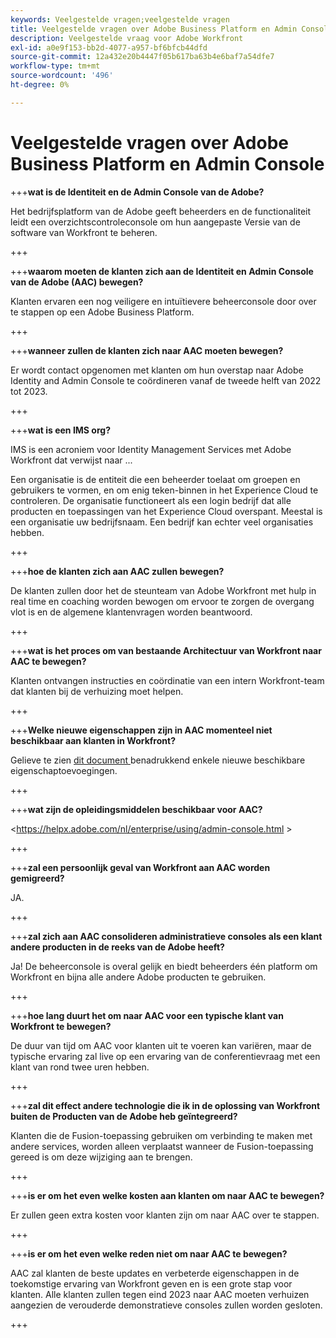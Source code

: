 ```yaml
---
keywords: Veelgestelde vragen;veelgestelde vragen
title: Veelgestelde vragen over Adobe Business Platform en Admin Console
description: Veelgestelde vraag voor Adobe Workfront
exl-id: a0e9f153-bb2d-4077-a957-bf6bfcb44dfd
source-git-commit: 12a432e20b4447f05b617ba63b4e6baf7a54dfe7
workflow-type: tm+mt
source-wordcount: '496'
ht-degree: 0%

---
```


# Veelgestelde vragen over Adobe Business Platform en Admin Console

+++**wat is de Identiteit en de Admin Console van de Adobe?**

Het bedrijfsplatform van de Adobe geeft beheerders en de functionaliteit leidt een overzichtscontroleconsole om hun aangepaste Versie van de software van Workfront te beheren.

+++

+++**waarom moeten de klanten zich aan de Identiteit en Admin Console van de Adobe (AAC) bewegen?**

Klanten ervaren een nog veiligere en intuïtievere beheerconsole door over te stappen op een Adobe Business Platform.

+++

+++**wanneer zullen de klanten zich naar AAC moeten bewegen?**

Er wordt contact opgenomen met klanten om hun overstap naar Adobe Identity and Admin Console te coördineren vanaf de tweede helft van 2022 tot 2023.

+++

+++**wat is een IMS org?**

IMS is een acroniem voor Identity Management Services met Adobe Workfront dat verwijst naar ...

Een organisatie is de entiteit die een beheerder toelaat om groepen en gebruikers te vormen, en om enig teken-binnen in het Experience Cloud te controleren. De organisatie functioneert als een login bedrijf dat alle producten en toepassingen van het Experience Cloud overspant. Meestal is een organisatie uw bedrijfsnaam. Een bedrijf kan echter veel organisaties hebben.

+++

+++**hoe de klanten zich aan AAC zullen bewegen?**

De klanten zullen door het de steunteam van Adobe Workfront met hulp in real time en coaching worden bewogen om ervoor te zorgen de overgang vlot is en de algemene klantenvragen worden beantwoord.

+++

+++**wat is het proces om van bestaande Architectuur van Workfront naar AAC te bewegen?**

Klanten ontvangen instructies en coördinatie van een intern Workfront-team dat klanten bij de verhuizing moet helpen.

+++

+++**Welke nieuwe eigenschappen zijn in AAC momenteel niet beschikbaar aan klanten in Workfront?**

Gelieve te zien [ dit document ](overview.md) benadrukkend enkele nieuwe beschikbare eigenschaptoevoegingen.

+++

+++**wat zijn de opleidingsmiddelen beschikbaar voor AAC?**

&lt;https://helpx.adobe.com/nl/enterprise/using/admin-console.html >

+++

+++**zal een persoonlijk geval van Workfront aan AAC worden gemigreerd?**

JA.

+++

+++**zal zich aan AAC consolideren administratieve consoles als een klant andere producten in de reeks van de Adobe heeft?**

Ja! De beheerconsole is overal gelijk en biedt beheerders één platform om Workfront en bijna alle andere Adobe producten te gebruiken.

+++

+++**hoe lang duurt het om naar AAC voor een typische klant van Workfront te bewegen?**

De duur van tijd om AAC voor klanten uit te voeren kan variëren, maar de typische ervaring zal live op een ervaring van de conferentievraag met een klant van rond twee uren hebben.

+++

+++**zal dit effect andere technologie die ik in de oplossing van Workfront buiten de Producten van de Adobe heb geïntegreerd?**

Klanten die de Fusion-toepassing gebruiken om verbinding te maken met andere services, worden alleen verplaatst wanneer de Fusion-toepassing gereed is om deze wijziging aan te brengen.

+++

+++**is er om het even welke kosten aan klanten om naar AAC te bewegen?**

Er zullen geen extra kosten voor klanten zijn om naar AAC over te stappen.

+++

+++**is er om het even welke reden niet om naar AAC te bewegen?**

AAC zal klanten de beste updates en verbeterde eigenschappen in de toekomstige ervaring van Workfront geven en is een grote stap voor klanten. Alle klanten zullen tegen eind 2023 naar AAC moeten verhuizen aangezien de verouderde demonstratieve consoles zullen worden gesloten.

+++